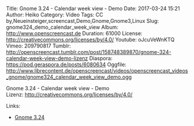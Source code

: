 Title: Gnome 3.24 - Calendar week view - Demo
Date: 2017-03-24 15:21
Author: Heiko
Category: Video
Tags: CC by,Neueinsteiger,screencast,Demo,Gnome,Gnome3,Linux
Slug: gnome324_demo_calendar_week_view
Album: http://www.openscreencast.de
Duration: 61000
License: http://creativecommons.org/licenses/by/4.0/
Youtube: oJcuVeWnKTQ
Vimeo: 209790817
Tumblr: http://openscreencast.tumblr.com/post/158748389870/gnome-324-calendar-week-view-demo-lizenz
Diaspora: https://pod.geraspora.de/posts/6080634
Oggfile: http://www.librecontent.de/openscreencast/videos/openscreencast_videos_gnome/gnome324_calendar_week_view_demo.ogg

Gnome 3.24 - Calendar week view - Demo  
Lizenz: <http://creativecommons.org/licenses/by/4.0/>  
  

Links:

  * [Gnome 3.24](https://help.gnome.org/misc/release-notes/3.24/)

